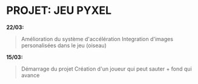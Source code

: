 # PROJET: JEU PYXEL
<b>22/03:</b>
>Amélioration du système d'accélération
>Integration d'images personalisées dans le jeu (oiseau)

<b>15/03:</b>
>Démarrage du projet
>Création d'un joueur qui peut sauter + fond qui avance
